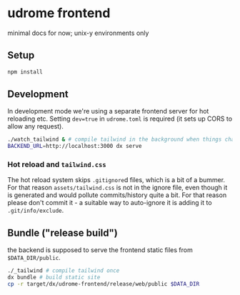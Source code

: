 # udrome frontend

minimal docs for now; unix-y environments only

## Setup
```bash
npm install
```

## Development
In development mode we're using a separate frontend server for hot reloading etc.
Setting `dev=true` in `udrome.toml` is required (it sets up CORS to allow any request).

```bash
./watch_tailwind & # compile tailwind in the background when things change
BACKEND_URL=http://localhost:3000 dx serve
```

### Hot reload and `tailwind.css`
The hot reload system skips `.gitignore`d files, which is a bit of a bummer. 
For that reason `assets/tailwind.css` is not in the ignore file, even though it is
generated and would pollute commits/history quite a bit. For that reason please don't
commit it - a suitable way to auto-ignore it is adding it to `.git/info/exclude`.

## Bundle ("release build")
the backend is supposed to serve the frontend static files from `$DATA_DIR/public`.

```bash
./_tailwind # compile tailwind once
dx bundle # build static site
cp -r target/dx/udrome-frontend/release/web/public $DATA_DIR
```